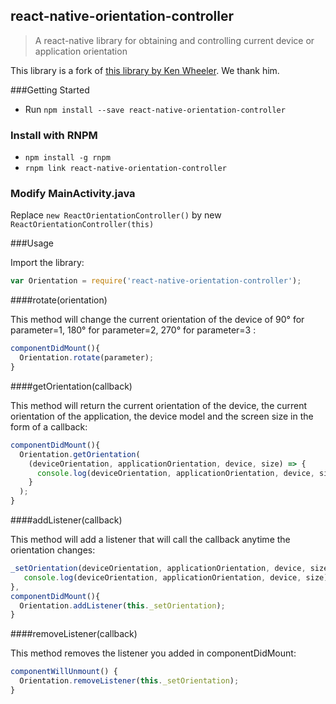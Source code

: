 ## react-native-orientation-controller

> A react-native library for obtaining and controlling current device or application orientation

This library is a fork of [this library by Ken Wheeler](https://github.com/walmartreact/react-native-orientation-listener). We thank him.

###Getting Started

- Run `npm install --save react-native-orientation-controller`

### Install with RNPM

- `npm install -g rnpm`
- `rnpm link react-native-orientation-controller`


### Modify MainActivity.java

Replace `new ReactOrientationController()` by new `ReactOrientationController(this)`

###Usage

Import the library:

```javascript
var Orientation = require('react-native-orientation-controller');
```

####rotate(orientation)

This method will change the current orientation of the device of 90° for parameter=1, 180° for parameter=2, 270° for parameter=3 :

```javascript
componentDidMount(){
  Orientation.rotate(parameter);
}
```

####getOrientation(callback)

This method will return the current orientation of the device, the current orientation of the application, the device model and the screen size in the form of a callback:

```javascript
componentDidMount(){
  Orientation.getOrientation(
    (deviceOrientation, applicationOrientation, device, size) => {
      console.log(deviceOrientation, applicationOrientation, device, size);
    }
  );
}
```

####addListener(callback)

This method will add a listener that will call the callback anytime the orientation changes:

```javascript
_setOrientation(deviceOrientation, applicationOrientation, device, size) {
   console.log(deviceOrientation, applicationOrientation, device, size);
},
componentDidMount(){
  Orientation.addListener(this._setOrientation);
}
```

####removeListener(callback)

This method removes the listener you added in componentDidMount:

```javascript
componentWillUnmount() {
  Orientation.removeListener(this._setOrientation);
}
```

